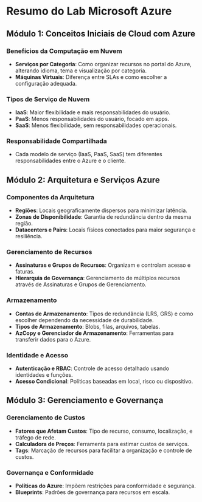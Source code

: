 # Resumo do Lab Microsoft Azure

## Módulo 1: Conceitos Iniciais de Cloud com Azure

### Benefícios da Computação em Nuvem
- **Serviços por Categoria**: Como organizar recursos no portal do Azure, alterando idioma, tema e visualização por categoria.
- **Máquinas Virtuais**: Diferença entre SLAs e como escolher a configuração adequada.

### Tipos de Serviço de Nuvem
- **IaaS**: Maior flexibilidade e mais responsabilidades do usuário.
- **PaaS**: Menos responsabilidades do usuário, focado em apps.
- **SaaS**: Menos flexibilidade, sem responsabilidades operacionais.

### Responsabilidade Compartilhada
- Cada modelo de serviço (IaaS, PaaS, SaaS) tem diferentes responsabilidades entre o Azure e o cliente.

## Módulo 2: Arquitetura e Serviços Azure

### Componentes da Arquitetura
- **Regiões**: Locais geograficamente dispersos para minimizar latência.
- **Zonas de Disponibilidade**: Garantia de redundância dentro da mesma região.
- **Datacenters e Pairs**: Locais físicos conectados para maior segurança e resiliência.

### Gerenciamento de Recursos
- **Assinaturas e Grupos de Recursos**: Organizam e controlam acesso e faturas.
- **Hierarquia de Governança**: Gerenciamento de múltiplos recursos através de Assinaturas e Grupos de Gerenciamento.

### Armazenamento
- **Contas de Armazenamento**: Tipos de redundância (LRS, GRS) e como escolher dependendo da necessidade de durabilidade.
- **Tipos de Armazenamento**: Blobs, filas, arquivos, tabelas.
- **AzCopy e Gerenciador de Armazenamento**: Ferramentas para transferir dados para o Azure.

### Identidade e Acesso
- **Autenticação e RBAC**: Controle de acesso detalhado usando identidades e funções.
- **Acesso Condicional**: Políticas baseadas em local, risco ou dispositivo.

## Módulo 3: Gerenciamento e Governança

### Gerenciamento de Custos
- **Fatores que Afetam Custos**: Tipo de recurso, consumo, localização, e tráfego de rede.
- **Calculadora de Preços**: Ferramenta para estimar custos de serviços.
- **Tags**: Marcação de recursos para facilitar a organização e controle de custos.

### Governança e Conformidade
- **Políticas do Azure**: Impõem restrições para conformidade e segurança.
- **Blueprints**: Padrões de governança para recursos em escala.
